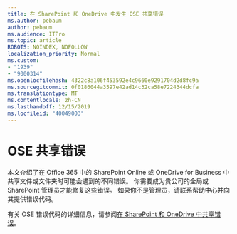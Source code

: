 ```yaml
---
title: 在 SharePoint 和 OneDrive 中发生 OSE 共享错误
ms.author: pebaum
author: pebaum
ms.audience: ITPro
ms.topic: article
ROBOTS: NOINDEX, NOFOLLOW
localization_priority: Normal
ms.custom:
- "1939"
- "9000314"
ms.openlocfilehash: 4322c8a106f453592e4c9660e9291704d2d8fc9a
ms.sourcegitcommit: 0f0186044a3597e42ad14c32ca58e7224344dcfa
ms.translationtype: MT
ms.contentlocale: zh-CN
ms.lasthandoff: 12/15/2019
ms.locfileid: "40049003"
---
```

# <a name="ose-sharing-errors"></a>OSE 共享错误

本文介绍了在 Office 365 中的 SharePoint Online 或 OneDrive for Business 中共享文件或文件夹时可能会遇到的不同错误。 你需要成为贵公司的全局或 SharePoint 管理员才能修复这些错误。 如果你不是管理员，请联系帮助中心并向其提供错误代码。

有关 OSE 错误代码的详细信息，请参阅[在 SharePoint 和 OneDrive 中共享错误](https://docs.microsoft.com/sharepoint/sharepoint-onedrive-error-message)。
